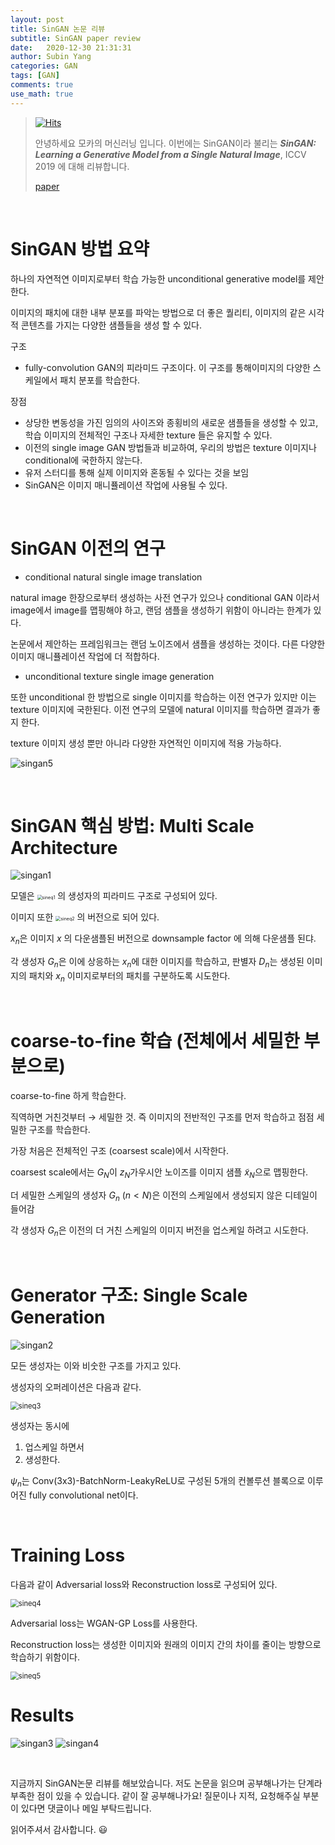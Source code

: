 ```yaml
---
layout: post
title: SinGAN 논문 리뷰
subtitle: SinGAN paper review
date:   2020-12-30 21:31:31
author: Subin Yang
categories: GAN
tags: [GAN]
comments: true
use_math: true
---
```






> [![Hits](https://hits.seeyoufarm.com/api/count/incr/badge.svg?url=https%3A%2F%2Fysbsb.github.io%2Fgan%2F2020%2F12%2F30%2FSinGAN.html&count_bg=%2379C83D&title_bg=%23555555&icon=&icon_color=%23E7E7E7&title=hits&edge_flat=false)](https://hits.seeyoufarm.com)
>
> 안녕하세요 모카의 머신러닝 입니다. 이번에는 SinGAN이라 불리는 <em><strong>SinGAN: Learning a Generative Model from a Single Natural Image</strong></em>, ICCV 2019 에 대해 리뷰합니다.
>
> [paper](https://arxiv.org/abs/1905.01164)



<br>

# SinGAN 방법 요약

하나의 자연적연 이미지로부터 학습 가능한 unconditional generative model를 제안한다.

이미지의 패치에 대한 내부 분포를 파악는 방법으로 더 좋은 퀄리티, 이미지의 같은 시각적 콘텐츠를 가지는 다양한 샘플들을 생성 할 수 있다.

구조

- fully-convolution GAN의 피라미드 구조이다. 이 구조를 통해이미지의 다양한 스케일에서 패치 분포를 학습한다.

장점

- 상당한 변동성을 가진 임의의 사이즈와 종횡비의 새로운 샘플들을 생성할 수 있고, 학습 이미지의 전체적인 구조나 자세한 texture 들은 유지할 수 있다.
- 이전의 single image GAN 방법들과 비교하여, 우리의 방법은 texture 이미지나 conditional에 국한하지 않는다.
- 유저 스터디를 통해 실제 이미지와 혼동될 수 있다는 것을 보임
- SinGAN은 이미지 매니퓰레이션 작업에 사용될 수 있다.



<br>

# SinGAN 이전의 연구

- conditional natural single image translation

natural image 한장으로부터 생성하는 사전 연구가 있으나 conditional GAN 이라서 image에서 image를 맵핑해야 하고, 랜덤 샘플을 생성하기 위함이 아니라는 한계가 있다.



논문에서 제안하는 프레임워크는 랜덤 노이즈에서 샘플을 생성하는 것이다. 다른 다양한 이미지 매니퓰레이션 작업에 더 적합하다. 

- unconditional texture single image generation

또한 unconditional 한 방법으로 single 이미지를 학습하는 이전 연구가 있지만 이는 texture 이미지에 국한된다. 이전 연구의 모델에 natural 이미지를 학습하면 결과가 좋지 한다.

texture 이미지 생성 뿐만 아니라 다양한 자연적인 이미지에 적용 가능하다.

![singan5](https://user-images.githubusercontent.com/37301677/103351761-8b4e5700-4ae7-11eb-8b09-c92e703ed338.PNG)

<br>

# SinGAN 핵심 방법: Multi Scale Architecture

![singan1](https://user-images.githubusercontent.com/37301677/103351751-87bad000-4ae7-11eb-9475-45d635d9a05a.PNG)

모델은 <img src="https://user-images.githubusercontent.com/37301677/103352524-c2be0300-4ae9-11eb-9d69-54167f2634fe.PNG" alt="sineq1" style="zoom:50%;" /> 의 생성자의 피라미드 구조로 구성되어 있다.

이미지 또한 <img src="https://user-images.githubusercontent.com/37301677/103352525-c3ef3000-4ae9-11eb-9ff7-a332c70128cf.PNG" alt="sineq2" style="zoom:50%;" /> 의 버전으로 되어 있다.

$x_{n}$은 이미지 $x$ 의 다운샘플된 버전으로 downsample factor 에 의해 다운샘플 된댜.

각 생성자  $G_{n}$은 이에 상응하는  $x_{n}$에 대한 이미지를 학습하고, 판별자  $D_{n}$는 생성된 이미지의 패치와  $x_{n}$ 이미지로부터의 패치를 구분하도록 시도한다.



<br>

# coarse-to-fine 학습 (전체에서 세밀한 부분으로)

coarse-to-fine 하게 학습한다.

직역하면 거친것부터 → 세밀한 것. 즉 이미지의 전반적인 구조를 먼저 학습하고 점점 세밀한 구조를 학습한다.

가장 처음은 전체적인 구조 (coarsest scale)에서 시작한다.

coarsest scale에서는  $G_{N}$이  $z_{N}$가우시안 노이즈를 이미지 샘플 $\tilde{x}_{N}$으로 맵핑한다.

더 세밀한 스케일의 생성자 $G_{n}$  $(n < N)$은 이전의 스케일에서 생성되지 않은 디테일이 들어감

각 생성자 $G_{n}$은 이전의 더 거친 스케일의 이미지 버전을 업스케일 하려고 시도한다.



<br>

# Generator 구조: Single Scale Generation

![singan2](https://user-images.githubusercontent.com/37301677/103351756-88ebfd00-4ae7-11eb-95c4-0f7aa5bc7e5e.PNG)

모든 생성자는 이와 비숫한 구조를 가지고 있다.

생성자의 오퍼레이션은 다음과 같다.

<img src="https://user-images.githubusercontent.com/37301677/103352526-c3ef3000-4ae9-11eb-84a3-03685d9fdfa3.PNG" alt="sineq3" style="zoom:80%;" />

생성자는 동시에

1. 업스케일 하면서
2. 생성한다.

$\psi_{n}$는 Conv(3x3)-BatchNorm-LeakyReLU로 구성된 5개의 컨볼루션 블록으로 이루어진 fully convolutional net이다.

<br>

# Training Loss

다음과 같이 Adversarial loss와 Reconstruction loss로 구성되어 있다.

<img src="https://user-images.githubusercontent.com/37301677/103352528-c487c680-4ae9-11eb-97b0-120abac17ba6.PNG" alt="sineq4" style="zoom:80%;" />

Adversarial loss는 WGAN-GP Loss를 사용한다.

Reconstruction loss는 생성한 이미지와 원래의 이미지 간의 차이를 줄이는 방향으로 학습하기 위함이다.

<img src="https://user-images.githubusercontent.com/37301677/103352530-c5205d00-4ae9-11eb-9b50-543d20492660.PNG" alt="sineq5" style="zoom:80%;" />

<br>

# Results

![singan3](https://user-images.githubusercontent.com/37301677/103351757-89849380-4ae7-11eb-912e-ab3686bd70b9.PNG)
![singan4](https://user-images.githubusercontent.com/37301677/103351759-8ab5c080-4ae7-11eb-8963-660c6cb8c1d0.PNG)

<br>

지금까지 SinGAN논문 리뷰를 해보았습니다. 저도 논문을 읽으며 공부해나가는 단계라 부족한 점이 있을 수 있습니다. 같이 잘 공부해나가요! 질문이나 지적, 요청해주실 부분이 있다면 댓글이나 메일 부탁드립니다.

읽어주셔서 감사합니다. 😃

